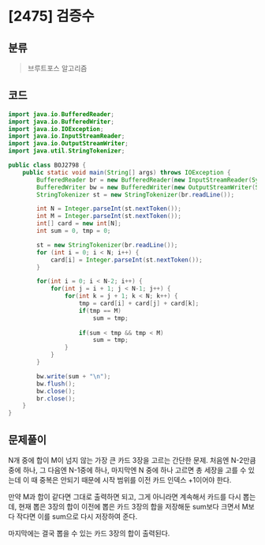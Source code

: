 # [2475] 검증수

## 분류
> 브루트포스 알고리즘

## 코드
```java
import java.io.BufferedReader;
import java.io.BufferedWriter;
import java.io.IOException;
import java.io.InputStreamReader;
import java.io.OutputStreamWriter;
import java.util.StringTokenizer;

public class BOJ2798 {
	public static void main(String[] args) throws IOException {
		BufferedReader br = new BufferedReader(new InputStreamReader(System.in));
		BufferedWriter bw = new BufferedWriter(new OutputStreamWriter(System.out));
		StringTokenizer st = new StringTokenizer(br.readLine());

		int N = Integer.parseInt(st.nextToken());
		int M = Integer.parseInt(st.nextToken());
		int[] card = new int[N];
		int sum = 0, tmp = 0;

		st = new StringTokenizer(br.readLine());
		for (int i = 0; i < N; i++) {
			card[i] = Integer.parseInt(st.nextToken());
		}

		for(int i = 0; i < N-2; i++) {
			for(int j = i + 1; j < N-1; j++) {
				for(int k = j + 1; k < N; k++) {
					tmp = card[i] + card[j] + card[k];
					if(tmp == M)
						sum = tmp;
					
					if(sum < tmp && tmp < M)
						sum = tmp;
				}
			}
		}

		bw.write(sum + "\n");
		bw.flush();
		bw.close();
		br.close();
	}
}
```

## 문제풀이

N개 중에 합이 M이 넘지 않는 가장 큰 카드 3장을 고르는 간단한 문제. 처음엔 N-2만큼 중에 하나, 그 다음엔 N-1중에 하나, 마지막엔 N 중에 하나 고르면 총 세장을 고를 수 있는데 이 때 중복은 안되기 때문에 시작 범위를 이전 카드 인덱스 +1이어야 한다.

만약 M과 합이 같다면 그대로 출력하면 되고, 그게 아니라면 계속해서 카드를 다시 뽑는데, 현재 뽑은 3장의 합이 이전에 뽑은 카드 3장의 합을 저장해둔 sum보다 크면서 M보다 작다면 이를 sum으로 다시 저장하여 준다.

마지막에는 결국 뽑을 수 있는 카드 3장의 합이 출력된다.